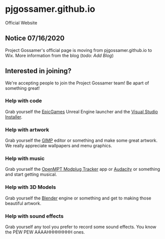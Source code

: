 # pjgossamer.github.io
Official Website

## Notice 07/16/2020

Project Gossamer's official page is moving from pjgossamer.github.io to Wix. More information from the blog (*todo: Add Blog*)

## Interested in joining?

We're accepting people to join the Project Gossamer team! Be apart of something great!

### Help with code

Grab yourself the [EpicGames](https://www.unrealengine.com/) Unreal Engine launcher and the [Visual Studio Installer](https://pjgossamer.github.io/UE4_SuggestedIDEInstaller.exe).

### Help with artwork

Grab yourself the [GIMP](https://www.gimp.org) editor or something and make some great artwork. We really appreciate wallpapers and menu graphics.

### Help with music

Grab yourself the [OpenMPT Modplug Tracker](http://openmpt.org) app or [Audacity](https://www.audacityteam.org) or something and start getting musical.

### Help with 3D Models

Grab yourself the [Blender](https://www.blender.org) engine or something and get to making those beautiful artwork.

### Help with sound effects

Grab yourself any tool you prefer to record some sound effects. You know the PEW PEW AAAAHHHHHHHH ones.

